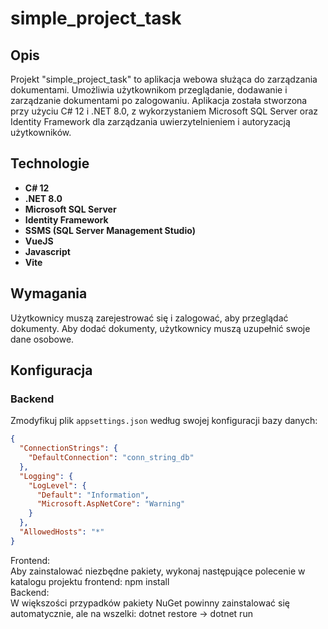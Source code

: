 # simple_project_task

## Opis

Projekt "simple_project_task" to aplikacja webowa służąca do zarządzania dokumentami. Umożliwia użytkownikom przeglądanie, dodawanie i zarządzanie dokumentami po zalogowaniu. Aplikacja została stworzona przy użyciu C# 12 i .NET 8.0, z wykorzystaniem Microsoft SQL Server oraz Identity Framework dla zarządzania uwierzytelnieniem i autoryzacją użytkowników.

## Technologie

- **C# 12**
- **.NET 8.0**
- **Microsoft SQL Server**
- **Identity Framework**
- **SSMS (SQL Server Management Studio)**
- **VueJS**
- **Javascript**
- **Vite**

## Wymagania

Użytkownicy muszą zarejestrować się i zalogować, aby przeglądać dokumenty. Aby dodać dokumenty, użytkownicy muszą uzupełnić swoje dane osobowe.

## Konfiguracja

### Backend

Zmodyfikuj plik `appsettings.json` według swojej konfiguracji bazy danych:

```json
{
  "ConnectionStrings": {
    "DefaultConnection": "conn_string_db"
  },
  "Logging": {
    "LogLevel": {
      "Default": "Information",
      "Microsoft.AspNetCore": "Warning"
    }
  },
  "AllowedHosts": "*"
}
```


Frontend:  
Aby zainstalować niezbędne pakiety, wykonaj następujące polecenie w katalogu projektu frontend: npm install  
Backend:  
W większości przypadków pakiety NuGet powinny zainstalować się automatycznie, ale na wszelki: dotnet restore -> dotnet run  
